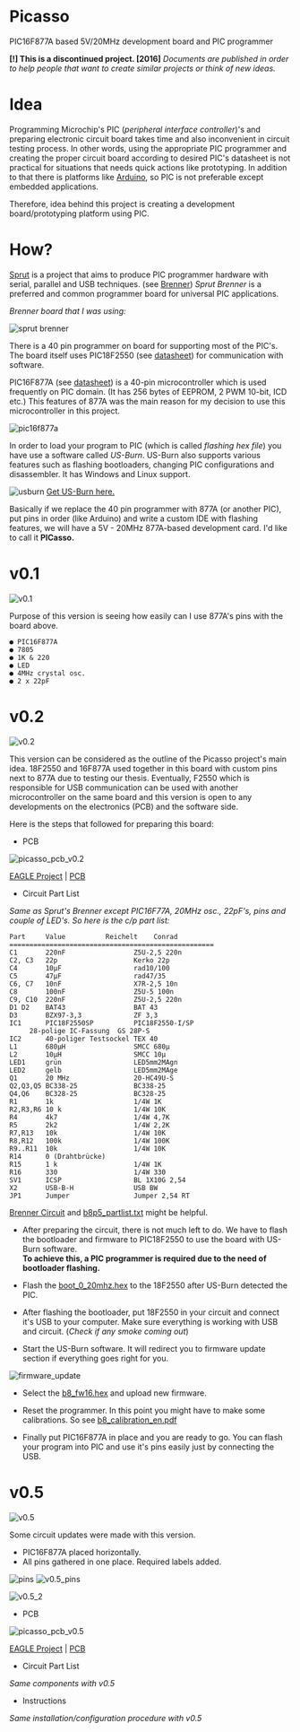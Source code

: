 # Picasso
PIC16F877A based 5V/20MHz development board and PIC programmer

**[!] This is a discontinued project. [2016]**
_Documents are published in order to help people that want to create similar projects or think of new ideas._

# Idea

Programming Microchip's PIC (_peripheral interface controller_)'s and preparing 
electronic circuit board takes time and also inconvenient in circuit testing process. 
In other words, using the appropriate PIC programmer and creating the proper circuit board according to
desired PIC's datasheet is not practical for situations that needs quick actions like prototyping.
In addition to that there is platforms like [Arduino](https://www.arduino.cc), so PIC is not preferable
except embedded applications.

Therefore, idea behind this project is creating a development board/prototyping platform using PIC.

# How?

[Sprut](https://www.sprut.de) is a project that aims to produce PIC programmer hardware with 
serial, parallel and USB techniques. 
(see [Brenner](http://www.sprut.de/electronic/pic/brenner/index.htm))
_Sprut Brenner_ is a preferred and common programmer board for universal PIC applications.

_Brenner board that I was using:_

![sprut brenner](https://user-images.githubusercontent.com/24392180/54276961-3f8b9000-4597-11e9-94ae-8fc16ef351ef.jpg)

There is a 40 pin programmer on board for supporting most of the PIC's. The board itself uses PIC18F2550
(see [datasheet](http://ww1.microchip.com/downloads/en/DeviceDoc/39632e.pdf)) for communication
with software.

PIC16F877A (see [datasheet](http://ww1.microchip.com/downloads/en/devicedoc/39582b.pdf)) is a 40-pin microcontroller 
which is used frequently on PIC domain. (It has 256 bytes of EEPROM, 2 PWM 10-bit, ICD etc.)
This features of 877A was the main reason for my decision to use this microcontroller in this project.

![pic16f877a](https://user-images.githubusercontent.com/24392180/54274848-db1a0200-4591-11e9-8033-a9964c01a569.jpg)

In order to load your program to PIC (which is called _flashing hex file_) you have use a software called _US-Burn_.
US-Burn also supports various features such as flashing bootloaders, changing PIC configurations and disassembler.
It has Windows and Linux support.

![usburn](https://user-images.githubusercontent.com/24392180/54312778-6b7f3380-45e0-11e9-84b2-22ac431d2e2c.jpg)
[Get US-Burn here.](https://github.com/KeyLo99/Picasso/raw/master/usburn/usburn.zip)

Basically if we replace the 40 pin programmer with 877A (or another PIC), put pins in order (like Arduino) and 
write a custom IDE with flashing features, we will have a 5V - 20MHz 877A-based development card. I'd like to call
it __PICasso.__

# v0.1

![v0.1](https://user-images.githubusercontent.com/24392180/54276912-2387ee80-4597-11e9-9c4b-ef8fdcd504b9.jpg)

Purpose of this version is seeing how easily can I use 877A's pins with the board above.

```
● PIC16F877A
● 7805
● 1K & 220
● LED
● 4MHz crystal osc.
● 2 x 22pF
```

# v0.2

![v0.2](https://user-images.githubusercontent.com/24392180/54277270-13bcda00-4598-11e9-9a8a-c3232da49f3c.jpg)

This version can be considered as the outline of the Picasso project's main idea. 
18F2550 and 16F877A used together in this board with custom pins next to 877A due to testing our thesis.
Eventually, F2550 which is responsible for USB communication can be used with another microcontroller on the
same board and this version is open to any developments on the electronics (PCB) and the software side.

Here is the steps that followed for preparing this board:

* PCB

![picasso_pcb_v0.2](https://user-images.githubusercontent.com/24392180/54310716-af236e80-45db-11e9-8861-0e1166588f44.jpg)

[EAGLE Project](https://github.com/KeyLo99/Picasso/blob/master/pcb/v0.2/picasso.brd) | 
[PCB](https://github.com/KeyLo99/Picasso/blob/master/pcb/v0.2/picasso_pcb.pdf) 

* Circuit Part List

_Same as Sprut's Brenner except PIC16F77A, 20MHz osc., 22pF's, pins and couple of LED's. 
So here is the c/p part list:_

```
Part     Value			Reichelt	Conrad
===================================================
C1       220nF                 Z5U-2,5 220n
C2, C3   22p                   Kerko 22p
C4       10µF                  rad10/100
C5       47µF                  rad47/35
C6, C7   10nF                  X7R-2,5 10n
C8       100nF                 Z5U-5 100n
C9, C10  220nF                 Z5U-2,5 220n
D1 D2    BAT43                 BAT 43
D3       BZX97-3,3             ZF 3,3
IC1      PIC18F2550SP          PIC18F2550-I/SP
	 28-polige IC-Fassung  GS 28P-S
IC2      40-poliger Testsockel TEX 40
L1       680µH                 SMCC 680µ
L2       10µH                  SMCC 10µ
LED1     grün                  LED5mm2MAgn
LED2     gelb                  LED5mm2MAge
Q1       20 MHz                20-HC49U-S
Q2,Q3,Q5 BC338-25              BC338-25
Q4,Q6    BC328-25              BC328-25
R1       1k                    1/4W 1K
R2,R3,R6 10 k                  1/4W 10K  
R4       4k7                   1/4W 4,7K
R5       2k2                   1/4W 2,2K
R7,R13   10k                   1/4W 10K
R8,R12   100k                  1/4W 100K
R9..R11  10k                   1/4W 10K
R14      0 (Drahtbrücke)
R15      1 k                   1/4W 1K
R16      330                   1/4W 330
SV1      ICSP                  BL 1X10G 2,54
X2       USB-B-H               USB BW
JP1      Jumper                Jumper 2,54 RT
```
[Brenner Circuit](https://github.com/KeyLo99/Picasso/blob/master/img/b8p5.jpg) and 
[b8p5_partlist.txt](https://github.com/KeyLo99/Picasso/blob/master/doc/b8p5_partlist.txt) might be helpful.

* After preparing the circuit, there is not much left to do. We have to flash the bootloader and firmware to 
PIC18F2550 to use the board with US-Burn software.  
**To achieve this, a PIC programmer is required due to the need of bootloader flashing.**  

* Flash the [boot_0_20mhz.hex](https://github.com/KeyLo99/Picasso/blob/master/bootloader/boot_0_20mhz.hex) to the 18F2550 
after US-Burn detected the PIC.
  
* After flashing the bootloader, put 18F2550 in your circuit and connect it's USB to your computer. Make sure everything is working with USB and circuit. (_Check if any smoke coming out_)  

* Start the US-Burn software. It will redirect you to firmware update section if everything goes right for you.

![firmware_update](https://user-images.githubusercontent.com/24392180/54313415-f9a7e980-45e1-11e9-86b2-b19d7f1d895b.jpg)

* Select the [b8_fw16.hex](https://github.com/KeyLo99/Picasso/blob/master/firmware/b8_fw16.hex) and upload new firmware.

* Reset the programmer. In this point you might have to make some calibrations. 
So see [b8_calibration_en.pdf](https://github.com/KeyLo99/Picasso/blob/master/doc/b8_calibration_en.pdf)

* Finally put PIC16F877A in place and you are ready to go. You can flash your program into PIC and use it's pins
easily just by connecting the USB.

# v0.5

![v0.5](https://user-images.githubusercontent.com/24392180/54314484-7b991200-45e4-11e9-8b20-fc31baa301ea.jpg)

Some circuit updates were made with this version.
* PIC16F877A placed horizontally.
* All pins gathered in one place. Required labels added.

![pins](https://user-images.githubusercontent.com/24392180/54316380-4216d580-45e9-11e9-82c5-d859a0f00323.jpg)
![v0.5_pins](https://user-images.githubusercontent.com/24392180/54314863-6e305780-45e5-11e9-8e1f-d312eaf3f568.jpg)

![v0.5_2](https://user-images.githubusercontent.com/24392180/54314485-7cca3f00-45e4-11e9-850b-af21a4a74c54.jpg)

* PCB

![picasso_pcb_v0.5](https://user-images.githubusercontent.com/24392180/54317104-febd6680-45ea-11e9-90fe-9523488cc627.jpg)

[EAGLE Project](https://github.com/KeyLo99/Picasso/blob/master/pcb/v0.5/picasso.brd) | 
[PCB](https://github.com/KeyLo99/Picasso/blob/master/pcb/v0.5/picasso_pcb.pdf) 

* Circuit Part List

_Same components with v0.5_

* Instructions

_Same installation/configuration procedure with v0.5_